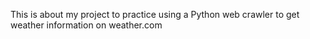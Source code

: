 This is about my project to practice using a Python web crawler to get weather information on weather.com